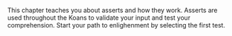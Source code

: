 This chapter teaches you about asserts and how they work. Asserts are used throughout the Koans to validate your input and test your comprehension. Start your path to enlighenment by selecting the first test.